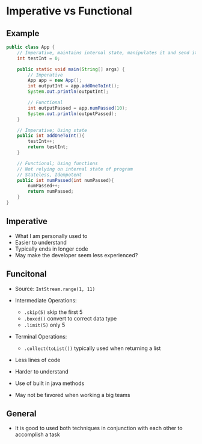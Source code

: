 # Imperative vs Functional

## Example

```java
public class App {
    // Imperative, maintains internal state, manipulates it and send it back
    int testInt = 0;

    public static void main(String[] args) {
        // Imperative
        App app = new App();
        int outputInt = app.addOneToInt();
        System.out.println(outputInt);

        // Functional
        int outputPassed = app.numPassed(10);
        System.out.println(outputPassed);
    }

    // Imperative; Using state
    public int addOneToInt(){
        testInt++;
        return testInt;
    }

    // Functional; Using functions
    // Not relying on internal state of program
    // Stateless, Idempotent
    public int numPassed(int numPassed){
        numPassed++;
        return numPassed;
    }
}
```

## Imperative

- What I am personally used to
- Easier to understand
- Typically ends in longer code
- May make the developer seem less experienced?

## Funcitonal

- Source: `IntStream.range(1, 11)`
- Intermediate Operations: 
    - `.skip(5)` skip the first 5
    - `.boxed()` convert to correct data type
    - `.limit(5)` only 5
- Terminal Operations: 
    - `.collect(toList())` typically used when returning a list

- Less lines of code
- Harder to understand
- Use of built in java methods
- May not be favored when working a big teams

## General

- It is good to used both techniques in conjunction with each other to accomplish a task
